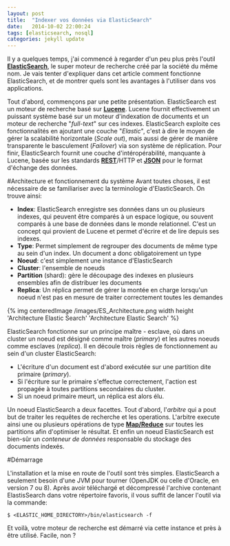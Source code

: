 ```yaml
---
layout: post
title:  "Indexer vos données via ElasticSearch"
date:   2014-10-02 22:00:24
tags: [elasticsearch, nosql]
categories: jekyll update
---
```

Il y a quelques temps, j'ai commencé à regarder d'un peu plus près l'outil 
[**ElasticSearch**](http://www.elasticsearch.org/), le super moteur de recherche créé par la société du même nom. 
Je vais tenter d'expliquer dans cet article comment fonctionne ElasticSearch, et de montrer quels sont les avantages 
à l'utiliser dans vos applications.

Tout d'abord, commençons par une petite présentation. ElasticSearch est un moteur de recherche basé sur [**Lucene**](http://lucene.apache.org/).
Lucene fournit effectivement un puissant système basé sur un moteur d'indexation de documents et un moteur de recherche "*full-text*" sur ces indexes.
ElasticSearch exploite ces fonctionnalités en ajoutant une couche "*Elastic*", c'est à dire le moyen de gérer la scalabilité horizontale (*Scale out*),
mais aussi de gérer de manière transparente le basculement (*Failover*) via son système de réplication. Pour finir, 
ElasticSearch fournit une couche d'intéropérabilité, manquante à Lucene, basée sur les standards 
[**REST**](http://fr.wikipedia.org/wiki/Representational_State_Transfer)/HTTP et [**JSON**](http://json.org/) pour le format d'échange des données.

#Architecture et fonctionnement du système
Avant toutes choses, il est nécessaire de se familiariser avec la terminologie d'ElasticSearch. On trouve ainsi:

* **Index**: ElasticSearch enregistre ses données dans un ou plusieurs indexes, qui peuvent être comparés à un espace logique, 
ou souvent comparés à une base de données dans le monde relationnel. C'est un concept qui provient de Lucene et permet 
d'écrire et de lire depuis ses indexes.
* **Type**: Permet simplement de regrouper des documents de même type au sein d'un index. Un document a donc obligatoirement un type
* **Noeud**: c'est simplement une instance d'ElasticSearch
* **Cluster**: l'ensemble de noeuds
* **Partition** (shard): gère le découpage des indexes en plusieurs ensembles afin de distribuer les documents
* **Replica**: Un réplica permet de gérer la montée en charge lorsqu'un noeud n'est pas en mesure de traiter correctement 
toutes les demandes
 
{% img centeredImage /images/ES_Architecture.png width height 'Architecture Elastic Search' 'Architecture Elastic Search' %}

ElasticSearch fonctionne sur un principe maître - esclave, où dans un cluster un noeud est désigné comme maître (*primary*) 
et les autres noeuds comme esclaves (*replica*).
Il en découle trois règles de fonctionnement au sein d'un cluster ElasticSearch:

* L'écriture d'un document est d'abord exécutée sur une partition dite primaire (*primary*).
* Si l'écriture sur le primaire s'effectue correctement, l'action est propagée à toutes partitions secondaires du cluster.
* Si un noeud primaire meurt, un réplica est alors élu.

Un noeud ElasticSearch a deux facettes. Tout d'abord, l'*arbitre* qui a pout but de traiter les requêtes de recherche 
et les operations. L'arbitre execute ainsi une ou plusieurs opérations de type [**Map/Reduce**](http://fr.wikipedia.org/wiki/MapReduce) 
sur toutes les partitions afin d'optimiser le résultat.
Et enfin un noeud ElasticSearch est bien-sûr un *conteneur de données* responsable du stockage des documents indexés.
  
#Démarrage

L'installation et la mise en route de l'outil sont très simples. ElasticSearch a seulement besoin d'une JVM pour tourner 
(OpenJDK ou celle d'Oracle, en version 7 ou 8). Après avoir téléchargé et décompressé l'archive contenant ElastisSearch dans votre répertoire 
favoris, il vous suffit de lancer l'outil via la commande:
    
``$ <ELASTIC_HOME_DIRECTORY>/bin/elasticsearch -f``

Et voilà, votre moteur de recherche est démarré via cette instance et près à être utilisé. Facile, non ?

